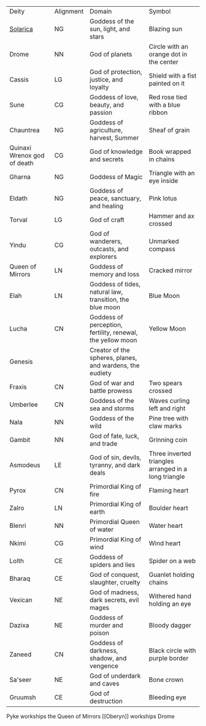 |   |   |   |   |
|---|---|---|---|
|Deity|Alignment|Domain|Symbol|
|[Solarica](https://www.worldanvil.com/w/ibulon-birdboyjr/a/solarica-person)|NG|Goddess of the sun, light, and stars|Blazing sun|
|Drome|NN|God of planets|Circle with an orange dot in the center|
|Cassis|LG|God of protection, justice, and loyalty|Shield with a fist painted on it|
|Sune|CG|Goddess of love, beauty, and passion|Red rose tied with a blue ribbon|
|Chauntrea|NG|Goddess of agriculture, harvest, Summer|Sheaf of grain|
|Quinaxi Wrenox god of death|CG|God of knowledge and secrets|Book wrapped in chains|
|Gharna|NG|Goddess of Magic|Triangle with an eye inside|
|Eldath|NG|Goddess of peace, sanctuary, and healing|Pink lotus|
|Torval|LG|God of craft|Hammer and ax crossed|
|Yindu|CG|God of wanderers, outcasts, and explorers|Unmarked compass|
|Queen of Mirrors|LN|Goddess of memory and loss|Cracked mirror|
|Elah|LN|Goddess of tides, natural law, transition, the blue moon|Blue Moon|
|Lucha|CN|Goddess of perception, fertility, renewal, the yellow moon|Yellow Moon|
|Genesis||Creator of the spheres, planes, and wardens, the eudiety||
|Fraxis|CN|God of war and battle prowess|Two spears crossed|
|Umberlee|CN|Goddess of the sea and storms|Waves curling left and right|
|Nala|NN|Goddess of the wild|Pine tree with claw marks|
|Gambit|NN|God of fate, luck, and trade|Grinning coin|
|Asmodeus|LE|God of sin, devils, tyranny, and dark deals|Three inverted triangles arranged in a long triangle|
|Pyrox|CN|Primordial King of fire|Flaming heart|
|Zalro|LN|Primordial King of earth|Boulder heart|
|Blenri|NN|Primordial Queen of water|Water heart|
|Nkimi|CG|Primordial King of wind|Wind heart|
|Lolth|CE|Goddess of spiders and lies|Spider on a web|
|Bharaq|CE|God of conquest, slaughter, cruelty|Guanlet holding chains|
|Vexican|NE|God of madness, dark secrets, evil mages|Withered hand holding an eye|
|Dazixa|NE|Goddess of murder and poison|Bloody dagger|
|Zaneed|CN|Goddess of darkness, shadow, and vengence|Black circle with purple border|
|Sa'seer|NE|God of underdark and caves|Bone crown|
|Gruumsh|CE|God of destruction|Bleeding eye|

Pyke workships the Queen of Mirrors
[[Oberyn]] workships Drome
